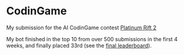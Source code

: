 CodinGame
=========

My submission for the AI CodinGame contest [Platinum Rift 2](https://www.codingame.com/contests/finished)

My bot finished in the top 10 from over 500 submissions in the first 4 weeks, and finally placed 33rd (see the [final leaderboard](https://www.codingame.com/leaderboards/global/challenge/platinum-rift-2)).